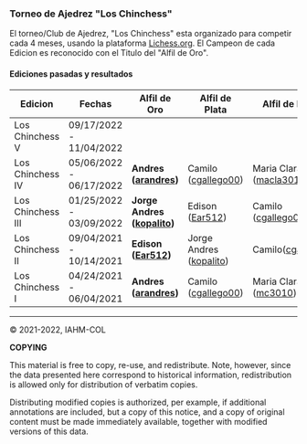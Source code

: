 ### Torneo de Ajedrez "Los Chinchess" 

El torneo/Club de Ajedrez, "Los Chinchess" esta organizado para competir cada 4 meses, usando la plataforma [Lichess.org](https://lichess.org/). 
El Campeon de cada Edicion es reconocido con el Titulo del "Alfil de Oro".

#### Ediciones pasadas y resultados

| Edicion | Fechas | Alfil de Oro | Alfil de Plata | Alfil de Bronce |
| --- | --- | --- | --- | --- |
| Los Chinchess V | 09/17/2022 - 11/04/2022 |  |  |  |
| Los Chinchess IV | 05/06/2022 - 06/17/2022 | **Andres  ([arandres](https://lichess.org/@/arandres))** | Camilo ([cgallego00](https://lichess.org/@/cgallego00)) | Maria Clara ([macla3010](https://lichess.org/@/macla3010)) |
| Los Chinchess III | 01/25/2022 - 03/09/2022 | **Jorge Andres ([kopalito](https://lichess.org/@/kopalito))** | Edison ([Ear512](https://lichess.org/@/Ear512)) | Camilo ([cgallego00](https://lichess.org/@/cgallego00)) |
| Los Chinchess II | 09/04/2021 - 10/14/2021 | **Edison  ([Ear512](https://lichess.org/@/Ear512))** | Jorge Andres ([kopalito](https://lichess.org/@/kopalito)) | Camilo([cgallego00](https://lichess.org/@/cgallego00)) |
| Los Chinchess I | 04/24/2021 - 06/04/2021 | **Andres  ([arandres](https://lichess.org/@/arandres))** | Camilo ([cgallego00](https://lichess.org/@/cgallego00)) | Maria Clara ([mc3010](https://lichess.org/@/mc3010)) |

***
:copyright: 2021-2022, IAHM-COL

**COPYING**

This material is free to copy, re-use, and redistribute. 
Note, however, since the data presented here correspond to historical 
information, redistribution is allowed only for distribution of verbatim 
copies.

Distributing modified copies is authorized, per example, if additional 
annotations are included, but a copy of this notice, and a copy of 
original content must be made immediately available, together with 
modified versions of this data.
